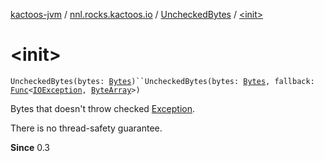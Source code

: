 [kactoos-jvm](../../index.md) / [nnl.rocks.kactoos.io](../index.md) / [UncheckedBytes](index.md) / [&lt;init&gt;](./-init-.md)

# &lt;init&gt;

`UncheckedBytes(bytes: `[`Bytes`](../../nnl.rocks.kactoos/-bytes/index.md)`)``UncheckedBytes(bytes: `[`Bytes`](../../nnl.rocks.kactoos/-bytes/index.md)`, fallback: `[`Func`](../../nnl.rocks.kactoos/-func/index.md)`<`[`IOException`](http://docs.oracle.com/javase/8/docs/api/java/io/IOException.html)`, `[`ByteArray`](https://kotlinlang.org/api/latest/jvm/stdlib/kotlin/-byte-array/index.html)`>)`

Bytes that doesn't throw checked [Exception](https://kotlinlang.org/api/latest/jvm/stdlib/kotlin/-exception/index.html).

There is no thread-safety guarantee.

**Since**
0.3

